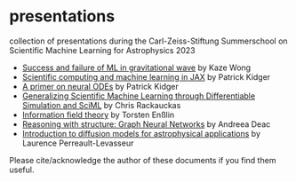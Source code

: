 # presentations
collection of presentations during the Carl-Zeiss-Stiftung Summerschool on Scientific Machine Learning for Astrophysics 2023 

* [Success and failure of ML in gravitational wave](https://kazewong.github.io/MyUnhingedPresnetations/slides/czs2023/top.html) by Kaze Wong
* [Scientific computing and machine learning in JAX](Kidger_Scientific_computing_and_machine_learning_in_JAX.pdf) by Patrick Kidger
* [A primer on neural ODEs](Kidger_primer_on_neural_odes.pdf) by Patrick Kidger
* [Generalizing Scientific Machine Learning through Differentiable Simulation and SciML](Rackauckas_Generalizing_Scientific_Machine_Learning_through%20Differentiable_Simulation_SciML.pdf) by Chris Rackauckas
* [Information field theory](https://czssummerscho-1zn2726.slack.com/files/U05G80KCBC6/F05NLADAML1/ift_nifty.pdf) by Torsten Enßlin
* [Reasoning with structure: Graph Neural Networks](Deac_graph_neural_networks.pdf) by Andreea Deac
* [Introduction to diffusion models for astrophysical applications](levasseur_diffusion_model.pdf) by Laurence Perreault-Levasseur

Please cite/acknowledge the author of these documents if you find them useful.
